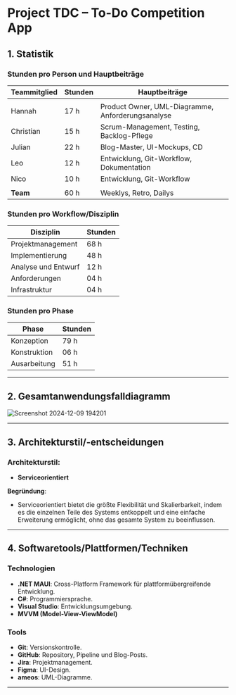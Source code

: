 # Project TDC – To-Do Competition App

## 1. Statistik

### Stunden pro Person und Hauptbeiträge

| **Teammitglied** | **Stunden** | **Hauptbeiträge**                                  |
|-------------------|-------------|-------------------------------------------------  |
|||
| Hannah        | 17 h        | Product Owner, UML-Diagramme, Anforderungsanalyse |
| Christian     | 15 h        | Scrum-Management, Testing, Backlog-Pflege         |
| Julian        | 22 h        | Blog-Master, UI-Mockups, CD                       |
| Leo           | 12 h        | Entwicklung, Git-Workflow, Dokumentation          |
| Nico          | 10 h        | Entwicklung, Git-Workflow                         |
|||
| **Team**          | 60 h        | Weeklys, Retro, Dailys                            |

### Stunden pro Workflow/Disziplin

| **Disziplin**              | **Stunden** |
|----------------------------|-------------|
| Projektmanagement          | 68 h        |
| Implementierung            | 48 h        |
| Analyse und Entwurf        | 12 h        |
| Anforderungen              | 04 h        |
| Infrastruktur              | 04 h        |

### Stunden pro Phase

| **Phase**         | **Stunden** |
|--------------------|-------------|
| Konzeption       | 79 h        |
| Konstruktion     | 06 h        |
| Ausarbeitung     | 51 h        |

---

## 2. Gesamtanwendungsfalldiagramm
![Screenshot 2024-12-09 194201](https://github.com/user-attachments/assets/47e42354-f334-45bc-beb4-afeaf6b94971)

---

## 3. Architekturstil/-entscheidungen

### **Architekturstil**: 
- **Serviceorientiert**
  
**Begründung**:
- Serviceorientiert bietet die größte Flexibilität und Skalierbarkeit, indem es die einzelnen Teile des Systems entkoppelt und eine einfache Erweiterung ermöglicht, ohne das gesamte System zu beeinflussen.

---

## 4. Softwaretools/Plattformen/Techniken

### **Technologien**
- **.NET MAUI**: Cross-Platform Framework für plattformübergreifende Entwicklung.
- **C#**: Programmiersprache.
- **Visual Studio**: Entwicklungsumgebung.
- **MVVM (Model-View-ViewModel)**

### **Tools**
- **Git**: Versionskontrolle.
- **GitHub**: Repository, Pipeline und Blog-Posts.
- **Jira**: Projektmanagement.
- **Figma**: UI-Design.
- **ameos**: UML-Diagramme.

---
